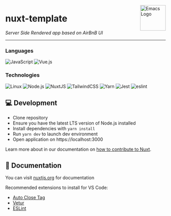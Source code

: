 <a href="https://nuxtjs.org/"><img src="https://develop365.gitlab.io/nuxtjs-2.3.X-doc/es/logos/nuxt-square.svg" alt="Emacs Logo" width="80" height="80" align="right"></a>
# nuxt-template
*Server Side Rendered app based on AirBnB UI*

---

### Languages

![JavaScript](https://img.shields.io/badge/-JavaScript-000?&logo=JavaScript)
![Vue.js](https://img.shields.io/badge/vuejs-000?style=flat-square&logo=vuedotjs&logoColor=42b883)

### Technologies

![Linux](https://img.shields.io/badge/-Linux-000?&logo=Linux)
![Node.js](https://img.shields.io/static/v1?style=flat-square&message=Node.js&color=000&logo=Node.js&logoColor=339933&label=)
![NuxtJS](https://img.shields.io/badge/Nuxt-black?style=flat-square&logo=nuxt.js&logoColor=3b8070)
![TailwindCSS](https://img.shields.io/badge/tailwindcss-000?style=flat-square&logo=tailwind-css&logoColor=white)
![Yarn](https://img.shields.io/badge/yarn-000?style=flat-square&logo=yarn&logoColor=blue)
![Jest](https://img.shields.io/badge/-jest-000?&logo=jest&logoColor=red)
![eslint](https://img.shields.io/badge/-eslint-000?&logo=eslint&logoColor=8957e5)

## 💻 Development

- Clone repository
- Ensure you have the latest LTS version of Node.js installed
- Install dependencies with `yarn install`
- Run `yarn dev` to launch dev environment
- Open application on https://localhost:3000

Learn more about in our documentation on [how to contribute to Nuxt](https://v3.nuxtjs.org/community/contribution).

## 📖 Documentation

You can visit [nuxtjs.org](https://nuxtjs.org/docs/get-started/installation) for documentation

Recommended extensions to install for VS Code:
- [Auto Close Tag](https://marketplace.visualstudio.com/items?itemName=formulahendry.auto-close-tag)
- [Vetur](https://marketplace.visualstudio.com/items?itemName=octref.vetur)
- [ESLint](https://marketplace.visualstudio.com/items?itemName=dbaeumer.vscode-eslint)


